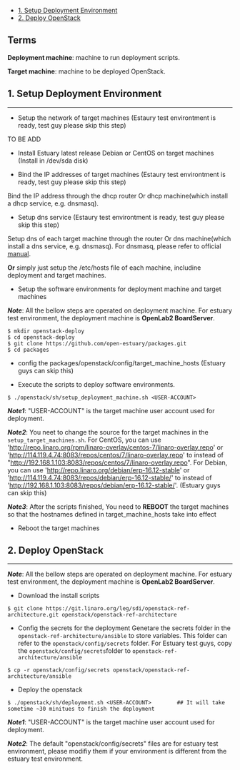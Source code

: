 * [1. Setup Deployment Environment](#1)
* [2. Deploy OpenStack](#2)

## Terms
**Deployment machine**: machine to run deployment scripts.

**Target machine**: machine to be deployed OpenStack.

## <a name="1">1. Setup Deployment Environment</a>
***
* Setup the network of target machines (Estaury test environtment is ready, test guy please skip this step)

TO BE ADD

* Install Estuary latest release Debian or CentOS on target machines (Install in /dev/sda disk)

* Bind the IP addresses of target machines (Estaury test environtment is ready, test guy please skip this step)

Bind the IP address through the dhcp router Or dhcp machine(which install a dhcp service, e.g. dnsmasq).

* Setup dns service (Estaury test environtment is ready, test guy please skip this step)

Setup dns of each target machine through the router Or dns machine(which install a dns service, e.g. dnsmasq).
For dnsmasq, please refer to official [manual](http://www.thekelleys.org.uk/dnsmasq/docs/dnsmasq-man.html).


**Or** simply just setup the /etc/hosts file of each machine, includine deployment and target machines.

* Setup the software environments for deployment machine and target machines

**_Note_**: All the bellow steps are operated on deployment machine. For estuary test environment, the deployment machine is **OpenLab2 BoardServer**.
```
$ mkdir openstack-deploy
$ cd openstack-deploy
$ git clone https://github.com/open-estuary/packages.git
$ cd packages
```

* config the packages/openstack/config/target_machine_hosts (Estuary guys can skip this)

* Execute the scripts to deploy software environments.

```
$ ./openstack/sh/setup_deployment_machine.sh <USER-ACCOUNT>
```
**_Note1_**: "USER-ACCOUNT" is the target machine user account used for deployment.

**_Note2_**: You neet to change the source for the target machines in the ```setup_target_machines.sh```. For CentOS, you can use 'http://repo.linaro.org/rpm/linaro-overlay/centos-7/linaro-overlay.repo' or 'http://114.119.4.74:8083/repos/centos/7/linaro-overlay.repo' to instead of "http://192.168.1.103:8083/repos/centos/7/linaro-overlay.repo". For Debian, you can use 'http://repo.linaro.org/debian/erp-16.12-stable' or 'http://114.119.4.74:8083/repos/debian/erp-16.12-stable/' to instead of 'http://192.168.1.103:8083/repos/debian/erp-16.12-stable/'. (Estuary guys can skip this)

**_Note3_**: After the scripts finished, You need to **REBOOT** the target machines so that the hostnames defined in target_machine_hosts take into effect

* Reboot the target machines

## <a name="2">2. Deploy OpenStack</a>
***
**_Note_**: All the bellow steps are operated on deployment machine. For estuary test environment, the deployment machine is **OpenLab2 BoardServer**.

* Download the install scripts
```
$ git clone https://git.linaro.org/leg/sdi/openstack-ref-architecture.git openstack/openstack-ref-architecture
```

* Config the secrets for the deployment
Genetare the secrets folder in the ```openstack-ref-architecture/ansible``` to store variables. This folder can refer to the ```openstack/config/secrets``` folder. 
For Estuary test guys, copy the ```openstack/config/secrets```folder to ```openstack-ref-architecture/ansible```

```
$ cp -r openstack/config/secrets openstack/openstack-ref-architecture/ansible
```

* Deploy the openstack
```
$ ./openstack/sh/deployment.sh <USER-ACCOUNT>        ## It will take sometime ~30 minitues to finish the deployment
```
**_Note1_**: "USER-ACCOUNT" is the target machine user account used for deployment.

**_Note2_**: The default "openstack/config/secrets" files are for estuary test environment, please modifiy them if your environment is different from the estuary test environment.
